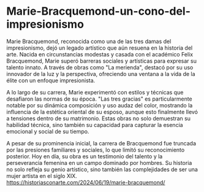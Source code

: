 # Marie-Bracquemond-un-cono-del-impresionismo
Marie Bracquemond, reconocida como una de las tres damas del impresionismo, dejó un legado artístico que aún resuena en la historia del arte. Nacida en circunstancias modestas y casada con el académico Felix Bracquemond, Marie superó barreras sociales y artísticas para expresar su talento innato. A través de obras como "La merienda", destacó por su uso innovador de la luz y la perspectiva, ofreciendo una ventana a la vida de la élite con un enfoque impresionista.

A lo largo de su carrera, Marie experimentó con estilos y técnicas que desafiaron las normas de su época. "Las tres gracias" es particularmente notable por su dinámica composición y uso audaz del color, mostrando la influencia de la estética oriental de su esposo, aunque esto finalmente llevó a tensiones dentro de su matrimonio. Estas obras no solo demuestran su habilidad técnica, sino también su capacidad para capturar la esencia emocional y social de su tiempo.

A pesar de su prominencia inicial, la carrera de Bracquemond fue truncada por las presiones familiares y sociales, lo que limitó su reconocimiento posterior. Hoy en día, su obra es un testimonio del talento y la perseverancia femenina en un campo dominado por hombres. Su historia no solo refleja su genio artístico, sino también las complejidades de ser una mujer artista en el siglo XIX.
https://historiasconarte.com/2024/06/19/marie-bracquemond/
